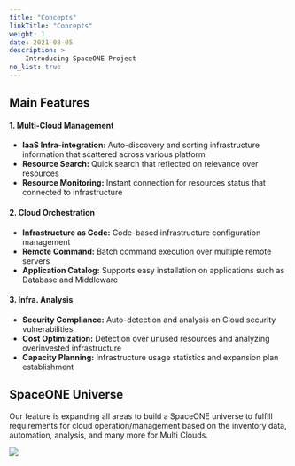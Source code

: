 ```yaml
---
title: "Concepts"
linkTitle: "Concepts"
weight: 1
date: 2021-08-05
description: >
    Introducing SpaceONE Project
no_list: true
---
```


## Main Features

#### 1. Multi-Cloud Management

* **IaaS Infra-integration:** Auto-discovery and sorting infrastructure information that scattered across various platform
* **Resource Search:** Quick search that reflected on relevance over resources
* **Resource Monitoring:** Instant connection for resources status that connected to infrastructure

#### 2. Cloud Orchestration

* **Infrastructure as Code:** Code-based infrastructure configuration management
* **Remote Command:** Batch command execution over multiple remote servers
* **Application Catalog:** Supports easy installation on applications such as Database and Middleware

#### **3. Infra. Analysis**

* **Security Compliance:** Auto-detection and analysis on Cloud security vulnerabilities
* **Cost Optimization:** Detection over unused resources and analyzing overinvested infrastructure
* **Capacity Planning:** Infrastructure usage statistics and expansion plan establishment

## SpaceONE Universe

Our feature is expanding all areas to build a SpaceONE universe to fulfill requirements for cloud operation/management based on the inventory data, automation, analysis, and many more for Multi Clouds.

![](/docs/concepts/img/2020-07-31-11.19.50.png)

